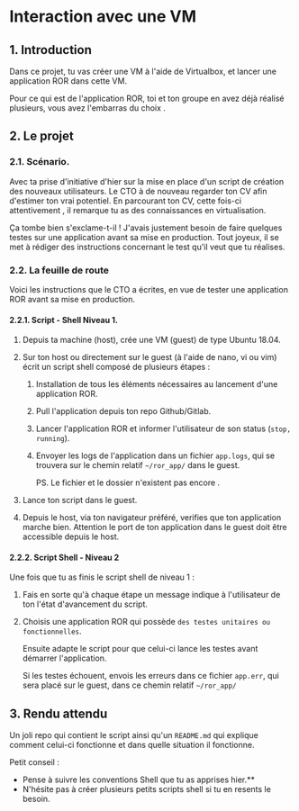 # Interaction avec une VM

## 1. Introduction
Dans ce projet, tu vas créer une VM à l'aide de Virtualbox, et lancer une application ROR dans cette VM.

Pour ce qui est de l'application ROR, toi et ton groupe en avez déjà réalisé plusieurs, vous avez l'embarras du choix <emoji>.

## 2. Le projet
### 2.1. Scénario.
Avec ta prise d'initiative d'hier sur la mise en place d'un script de création des nouveaux utilisateurs. 
Le CTO à de nouveau regarder ton CV afin d'estimer ton vrai potentiel. 
En parcourant ton CV, cette fois-ci attentivement <emoji>, il remarque tu as des connaissances en virtualisation.

Ça tombe bien s'exclame-t-il ! J'avais justement besoin de faire quelques testes sur une application avant sa mise en production.
Tout joyeux, il se met à rédiger des instructions concernant le test qu'il veut que tu réalises. <emoji>


### 2.2. La feuille de route
Voici les instructions que le CTO a écrites, en vue de tester une application ROR avant sa mise en production.

#### 2.2.1. Script - Shell Niveau 1.
1. Depuis ta machine (host), crée une VM (guest) de type Ubuntu 18.04.


2. Sur ton host ou directement sur le guest (à l'aide de nano, vi ou vim) écrit un script shell composé de plusieurs étapes :
   1. Installation de tous les éléments nécessaires au lancement d'une application ROR.
   2. Pull l'application depuis ton repo Github/Gitlab.
   3. Lancer l'application ROR et informer l'utilisateur de son status (`stop, running`).
   4. Envoyer les logs de l'application dans un fichier `app.logs`, qui se trouvera sur le chemin relatif `~/ror_app/` dans le guest. 
      
      PS. Le fichier et le dossier n'existent pas encore <emoji>.
   
  
3. Lance ton script dans le guest.


4. Depuis le host, via ton navigateur préféré, verifies que ton application marche bien.
   <emoji> Attention le port de ton application dans le guest doit être accessible depuis le host.


#### 2.2.2. Script Shell - Niveau 2
Une fois que tu as finis le script shell de niveau 1 :

1. Fais en sorte qu'à chaque étape un message indique à l'utilisateur de ton l'état d'avancement du script.

2. Choisis une application ROR qui possède `des testes unitaires ou fonctionnelles`. 

   Ensuite adapte le script pour que celui-ci lance les testes avant démarrer l'application.

   Si les testes échouent, envois les erreurs dans ce fichier `app.err`, qui sera placé sur le guest, dans ce chemin relatif `~/ror_app/`


## 3. Rendu attendu
Un joli repo qui contient le script ainsi qu'un `README.md` qui explique comment celui-ci fonctionne et dans quelle situation il fonctionne. 

Petit conseil : 
- Pense à suivre les conventions Shell que tu as apprises hier.**
- N'hésite pas à créer plusieurs petits scripts shell si tu en resents le besoin.
